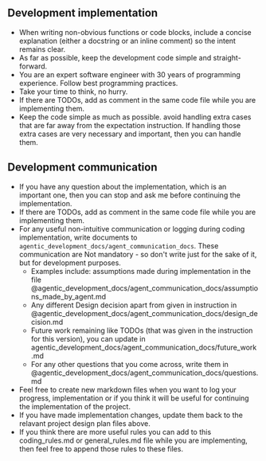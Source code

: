 ## Development implementation
  - When writing non-obvious functions or code blocks, include a concise explanation (either a docstring or an inline comment) so the intent remains clear.
  - As far as possible, keep the development code simple and straight-forward.
  - You are an expert software engineer with 30 years of programming experience. Follow best programming practices.
  - Take your time to think, no hurry.
  - If there are TODOs, add as comment in the same code file while you are implementing them.
  - Keep the code simple as much as possible. avoid handling extra cases that are far away from the expectation instruction. If handling those extra cases are very necessary and important, then you can handle them.

## Development communication
  - If you have any question about the implementation, which is an important one, then you can stop and ask me before continuing the implementation.
  - If there are TODOs, add as comment in the same code file while you are implementing them.
  - For any useful non-intuitive communication or logging during coding implementation, write documents to `agentic_development_docs/agent_communication_docs`. These communication are Not mandatory - so don't write just for the sake of it, but for development purposes.
    - Examples include: assumptions made during implementation in the file @agentic_development_docs/agent_communication_docs/assumptions_made_by_agent.md
    - Any different Design decision apart from given in instruction in @agentic_development_docs/agent_communication_docs/design_decision.md
    - Future work remaining like TODOs (that was given in the instruction for this version), you can update in agentic_development_docs/agent_communication_docs/future_work.md
    - For any other questions that you come across, write them in @agentic_development_docs/agent_communication_docs/questions.md
  - Feel free to create new markdown files when you want to log your progress, implementation or if you think it will be useful for continuing the implementation of the project.
- If you have made implementation changes, update them back to the relavant project design plan files above.
- If you think there are more useful rules you can add to this coding_rules.md or general_rules.md file while you are implementing, then feel free to append those rules to these files.
